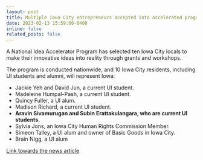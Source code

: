 ```yaml
---
layout: post
title: Multiple Iowa City entrepreneurs accepted into accelerated program
date: 2023-02-13 15:59:00-0400
inline: false
related_posts: false
---
```


A National Idea Accelerator Program has selected ten Iowa City locals to make their innovative ideas into reality through grants and workshops.

The program is conducted nationwide, and 10 Iowa City residents, including UI students and alumni, will represent Iowa:

- Jackie Yeh and David Jun, a current UI student.
- Madeleine Humpal-Pash, a current UI student.
- Quincy Fuller, a UI alum.
- Madison Richard, a current UI student.
- **Aravin Sivamurugan and Subin Erattakulangara, who are current UI students.**
- Sylvia Jons, an Iowa City Human Rights Commission Member.
- Simeon Talley, a UI alum and owner of Basic Goods in Iowa City.
- Brain Nigg, a UI alum

[Link towards the news article](https://dailyiowan.com/2023/02/13/multiple-iowa-city-entrepreneurs-accepted-into-accelerated-program/)
